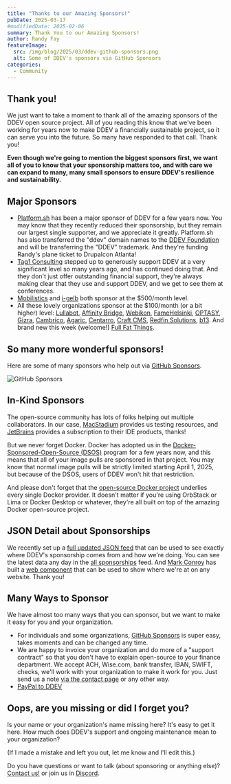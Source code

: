 ```yaml
---
title: "Thanks to our Amazing Sponsors!"
pubDate: 2025-03-17
#modifiedDate: 2025-02-06
summary: Thank You to our Amazing Sponsors!
author: Randy Fay
featureImage:
  src: /img/blog/2025/03/ddev-github-sponsors.png
  alt: Some of DDEV's sponsors via GitHub Sponsors
categories:
  - Community
---
```


## Thank you!

We just want to take a moment to thank all of the amazing sponsors of the DDEV open source project. All of you reading this know that we've been working for years now to make DDEV a financially sustainable project, so it can serve you into the future. So many have responded to that call. Thank you!

**Even though we're going to mention the biggest sponsors first, we want all of you to know that your sponsorship matters too, and with care we can expand to many, many small sponsors to ensure DDEV's resilience and sustainability.**

## Major Sponsors

- [Platform.sh](https://platform.sh) has been a major sponsor of DDEV for a few years now. You may know that they recently reduced their sponsorship, but they remain our largest single supporter, and we appreciate it greatly. Platform.sh has also transferred the "ddev" domain names to the [DDEV Foundation](/foundation) and will be transferring the "DDEV" trademark. And they're funding Randy's plane ticket to Drupalcon Atlanta!
- [Tag1 Consulting](https://tag1consulting.com) stepped up to generously support DDEV at a very significant level so many years ago, and has continued doing that. And they don't just offer outstanding financial support, they're always making clear that they use and support DDEV, and we get to see them at conferences.
- [Mobilistics](https://mobilistics.de/) and [i-gelb](https://i-gelb.net) both sponsor at the $500/month level.
- All these lovely organizations sponsor at the $100/month (or a bit higher) level: [Lullabot](https://lullabot.com), [Affinity Bridge](https://affinitybridge.com/), [Webikon](https://github.com/claudiu-cristea), [FameHelsinki](https://fame.fi/), [OPTASY](https://www.optasy.com/), [Gizra](https://gizra.com), [Cambrico](https://cambrico.net/), [Agaric](https://agaric.coop), [Centarro](https://centarro.io), [Craft CMS](https://craftcms.com/), [Redfin Solutions](https://redfinsolutions.com/), [b13](https://b13.com). And brand new this week (welcome!) [Full Fat Things](https://www.fullfatthings.com/).

## So many more wonderful sponsors!

Here are some of many sponsors who help out via [GitHub Sponsors](https://github.com/sponsors/ddev).

![GitHub Sponsors](/img/blog/2025/03/ddev-github-sponsors.png)

## In-Kind Sponsors

The open-source community has lots of folks helping out multiple collaborators. In our case, [MacStadium](https://macstadium.com) provides us testing resources, and [JetBrains](https://jetbrains.com) provides a subscription to their IDE products, thanks!

But we never forget Docker. Docker has adopted us in the [Docker-Sponsored-Open-Source (DSOS)](https://docs.docker.com/docker-hub/repos/manage/trusted-content/dsos-program/) program for a few years now, and this means that all of your image pulls are sponsored in that project. You may know that normal image pulls will be strictly limited starting April 1, 2025, but because of the DSOS, users of DDEV won't hit that restriction.

And please don't forget that the [open-source Docker project](https://github.com/moby/moby) underlies every single Docker provider. It doesn't matter if you're using OrbStack or Lima or Docker Desktop or whatever, they're all built on top of the amazing Docker open-source project.

## JSON Detail about Sponsorships

We recently set up a [full updated JSON feed](/s/sponsorship-data.json) that can be used to see exactly where DDEV's sponsorship comes from and how we're doing. You can see the latest data any day in the [all sponsorships](https://github.com/ddev/sponsorship-data/blob/main/data/all-sponsorships.json) feed. And [Mark Conroy](https://bsky.app/profile/mark.ie) has built a [web component](https://web-components.mark.ie/web-components/ddev/sponsors-banner/) that can be used to show where we're at on any website. Thank you!

## Many Ways to Sponsor

We have almost too many ways that you can sponsor, but we want to make it easy for you and your organization.

- For individuals and some organizations, [GitHub Sponsors](https://github.com/sponsors/ddev) is super easy, takes moments and can be changed any time.
- We are happy to invoice your organization and do more of a "support contract" so that you don't have to explain open-source to your finance department. We accept ACH, Wise.com, bank transfer, IBAN, SWIFT, checks, we'll work with your organization to make it work for you. Just send us a note [via the contact page](/contact) or any other way.
- [PayPal to DDEV](https://www.paypal.com/donate?hosted_button_id=R42QBRNKKSFFL)

## Oops, are you missing or did I forget you?

Is your name or your organization's name missing here? It's easy to get it here. How much does DDEV's support and ongoing maintenance mean to your organization?

(If I made a mistake and left you out, let me know and I'll edit this.)

Do you have questions or want to talk (about sponsoring or anything else)? [Contact us!](https://ddev.com/contact/) or join us in [Discord](/s/discord).
